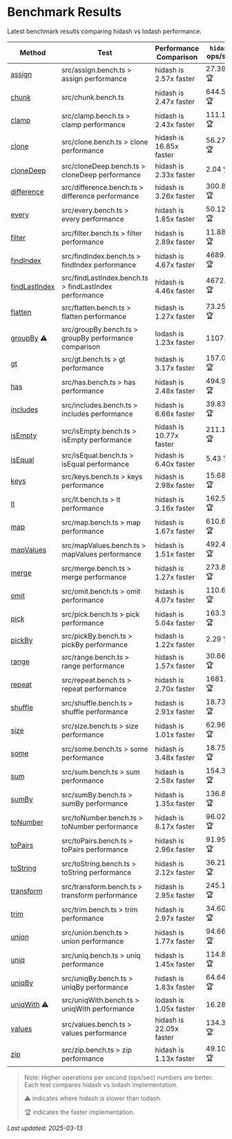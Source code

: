 # Benchmark Results

Latest benchmark results comparing hidash vs lodash performance.

| Method | Test | Performance Comparison | `hidash` ops/sec | `lodash@4.17.21` ops/sec |
|--------|------|----------------------|----------------|----------------|
| [assign](https://github.com/pengooseDev/hidash/blob/7e4caae7c8141f48556fde30b03d209f005d1f96/src/assign.ts) | src/assign.bench.ts > assign performance | hidash is 2.57x faster | 27.39 🏆 | 10.66 |
| [chunk](https://github.com/pengooseDev/hidash/blob/7e4caae7c8141f48556fde30b03d209f005d1f96/src/chunk.ts) | src/chunk.bench.ts | hidash is 2.47x faster | 644.51 🏆 | 260.52 |
| [clamp](https://github.com/pengooseDev/hidash/blob/7e4caae7c8141f48556fde30b03d209f005d1f96/src/clamp.ts) | src/clamp.bench.ts > clamp performance | hidash is 2.43x faster | 111.19 🏆 | 45.74 |
| [clone](https://github.com/pengooseDev/hidash/blob/7e4caae7c8141f48556fde30b03d209f005d1f96/src/clone.ts) | src/clone.bench.ts > clone performance | hidash is 16.85x faster | 56.27 🏆 | 3.34 |
| [cloneDeep](https://github.com/pengooseDev/hidash/blob/7e4caae7c8141f48556fde30b03d209f005d1f96/src/cloneDeep.ts) | src/cloneDeep.bench.ts > cloneDeep performance | hidash is 2.33x faster | 2.04 🏆 | 0.88 |
| [difference](https://github.com/pengooseDev/hidash/blob/7e4caae7c8141f48556fde30b03d209f005d1f96/src/difference.ts) | src/difference.bench.ts > difference performance | hidash is 3.26x faster | 300.80 🏆 | 92.30 |
| [every](https://github.com/pengooseDev/hidash/blob/7e4caae7c8141f48556fde30b03d209f005d1f96/src/every.ts) | src/every.bench.ts > every performance | hidash is 1.85x faster | 50.12 🏆 | 27.09 |
| [filter](https://github.com/pengooseDev/hidash/blob/7e4caae7c8141f48556fde30b03d209f005d1f96/src/filter.ts) | src/filter.bench.ts > filter performance | hidash is 2.89x faster | 11.88 🏆 | 4.12 |
| [findIndex](https://github.com/pengooseDev/hidash/blob/7e4caae7c8141f48556fde30b03d209f005d1f96/src/findIndex.ts) | src/findIndex.bench.ts > findIndex performance | hidash is 4.67x faster | 4689.17 🏆 | 1004.94 |
| [findLastIndex](https://github.com/pengooseDev/hidash/blob/7e4caae7c8141f48556fde30b03d209f005d1f96/src/findLastIndex.ts) | src/findLastIndex.bench.ts > findLastIndex performance | hidash is 4.46x faster | 4672.18 🏆 | 1047.54 |
| [flatten](https://github.com/pengooseDev/hidash/blob/7e4caae7c8141f48556fde30b03d209f005d1f96/src/flatten.ts) | src/flatten.bench.ts > flatten performance | hidash is 1.27x faster | 73.25 🏆 | 57.68 |
| [groupBy](https://github.com/pengooseDev/hidash/blob/7e4caae7c8141f48556fde30b03d209f005d1f96/src/groupBy.ts) ⚠️ | src/groupBy.bench.ts > groupBy performance comparison | lodash is 1.23x faster | 1107.15 | 1365.54 🏆 |
| [gt](https://github.com/pengooseDev/hidash/blob/7e4caae7c8141f48556fde30b03d209f005d1f96/src/gt.ts) | src/gt.bench.ts > gt performance | hidash is 3.17x faster | 157.07 🏆 | 49.56 |
| [has](https://github.com/pengooseDev/hidash/blob/7e4caae7c8141f48556fde30b03d209f005d1f96/src/has.ts) | src/has.bench.ts > has performance | hidash is 2.48x faster | 494.93 🏆 | 199.44 |
| [includes](https://github.com/pengooseDev/hidash/blob/7e4caae7c8141f48556fde30b03d209f005d1f96/src/includes.ts) | src/includes.bench.ts > includes performance | hidash is 6.66x faster | 39.83 🏆 | 5.98 |
| [isEmpty](https://github.com/pengooseDev/hidash/blob/7e4caae7c8141f48556fde30b03d209f005d1f96/src/isEmpty.ts) | src/isEmpty.bench.ts > isEmpty performance | hidash is 10.77x faster | 211.14 🏆 | 19.61 |
| [isEqual](https://github.com/pengooseDev/hidash/blob/7e4caae7c8141f48556fde30b03d209f005d1f96/src/isEqual.ts) | src/isEqual.bench.ts > isEqual performance | hidash is 6.40x faster | 5.43 🏆 | 0.85 |
| [keys](https://github.com/pengooseDev/hidash/blob/7e4caae7c8141f48556fde30b03d209f005d1f96/src/keys.ts) | src/keys.bench.ts > keys performance | hidash is 2.98x faster | 15.68 🏆 | 5.26 |
| [lt](https://github.com/pengooseDev/hidash/blob/7e4caae7c8141f48556fde30b03d209f005d1f96/src/lt.ts) | src/lt.bench.ts > lt performance | hidash is 3.16x faster | 162.57 🏆 | 51.42 |
| [map](https://github.com/pengooseDev/hidash/blob/7e4caae7c8141f48556fde30b03d209f005d1f96/src/map.ts) | src/map.bench.ts > map performance | hidash is 1.67x faster | 610.61 🏆 | 365.31 |
| [mapValues](https://github.com/pengooseDev/hidash/blob/7e4caae7c8141f48556fde30b03d209f005d1f96/src/mapValues.ts) | src/mapValues.bench.ts > mapValues performance | hidash is 1.51x faster | 492.42 🏆 | 325.35 |
| [merge](https://github.com/pengooseDev/hidash/blob/7e4caae7c8141f48556fde30b03d209f005d1f96/src/merge.ts) | src/merge.bench.ts > merge performance | hidash is 1.27x faster | 273.83 🏆 | 214.94 |
| [omit](https://github.com/pengooseDev/hidash/blob/7e4caae7c8141f48556fde30b03d209f005d1f96/src/omit.ts) | src/omit.bench.ts > omit performance | hidash is 4.07x faster | 110.60 🏆 | 27.18 |
| [pick](https://github.com/pengooseDev/hidash/blob/7e4caae7c8141f48556fde30b03d209f005d1f96/src/pick.ts) | src/pick.bench.ts > pick performance | hidash is 5.04x faster | 163.30 🏆 | 32.38 |
| [pickBy](https://github.com/pengooseDev/hidash/blob/7e4caae7c8141f48556fde30b03d209f005d1f96/src/pickBy.ts) | src/pickBy.bench.ts > pickBy performance | hidash is 1.22x faster | 2.29 🏆 | 1.88 |
| [range](https://github.com/pengooseDev/hidash/blob/7e4caae7c8141f48556fde30b03d209f005d1f96/src/range.ts) | src/range.bench.ts > range performance | hidash is 1.57x faster | 30.66 🏆 | 19.57 |
| [repeat](https://github.com/pengooseDev/hidash/blob/7e4caae7c8141f48556fde30b03d209f005d1f96/src/repeat.ts) | src/repeat.bench.ts > repeat performance | hidash is 2.70x faster | 1681.96 🏆 | 623.85 |
| [shuffle](https://github.com/pengooseDev/hidash/blob/7e4caae7c8141f48556fde30b03d209f005d1f96/src/shuffle.ts) | src/shuffle.bench.ts > shuffle performance | hidash is 2.91x faster | 18.73 🏆 | 6.43 |
| [size](https://github.com/pengooseDev/hidash/blob/7e4caae7c8141f48556fde30b03d209f005d1f96/src/size.ts) | src/size.bench.ts > size performance | hidash is 1.01x faster | 62.96 🏆 | 62.04 |
| [some](https://github.com/pengooseDev/hidash/blob/7e4caae7c8141f48556fde30b03d209f005d1f96/src/some.ts) | src/some.bench.ts > some performance | hidash is 3.48x faster | 18.75 🏆 | 5.39 |
| [sum](https://github.com/pengooseDev/hidash/blob/7e4caae7c8141f48556fde30b03d209f005d1f96/src/sum.ts) | src/sum.bench.ts > sum performance | hidash is 2.58x faster | 154.34 🏆 | 59.77 |
| [sumBy](https://github.com/pengooseDev/hidash/blob/7e4caae7c8141f48556fde30b03d209f005d1f96/src/sumBy.ts) | src/sumBy.bench.ts > sumBy performance | hidash is 1.35x faster | 136.81 🏆 | 101.60 |
| [toNumber](https://github.com/pengooseDev/hidash/blob/7e4caae7c8141f48556fde30b03d209f005d1f96/src/toNumber.ts) | src/toNumber.bench.ts > toNumber performance | hidash is 8.17x faster | 96.02 🏆 | 11.75 |
| [toPairs](https://github.com/pengooseDev/hidash/blob/7e4caae7c8141f48556fde30b03d209f005d1f96/src/toPairs.ts) | src/toPairs.bench.ts > toPairs performance | hidash is 2.96x faster | 91.95 🏆 | 31.08 |
| [toString](https://github.com/pengooseDev/hidash/blob/7e4caae7c8141f48556fde30b03d209f005d1f96/src/toString.ts) | src/toString.bench.ts > toString performance | hidash is 2.12x faster | 36.21 🏆 | 17.08 |
| [transform](https://github.com/pengooseDev/hidash/blob/7e4caae7c8141f48556fde30b03d209f005d1f96/src/transform.ts) | src/transform.bench.ts > transform performance | hidash is 2.95x faster | 245.10 🏆 | 82.99 |
| [trim](https://github.com/pengooseDev/hidash/blob/7e4caae7c8141f48556fde30b03d209f005d1f96/src/trim.ts) | src/trim.bench.ts > trim performance | hidash is 2.97x faster | 34.60 🏆 | 11.66 |
| [union](https://github.com/pengooseDev/hidash/blob/7e4caae7c8141f48556fde30b03d209f005d1f96/src/union.ts) | src/union.bench.ts > union performance | hidash is 1.77x faster | 94.66 🏆 | 53.39 |
| [uniq](https://github.com/pengooseDev/hidash/blob/7e4caae7c8141f48556fde30b03d209f005d1f96/src/uniq.ts) | src/uniq.bench.ts > uniq performance | hidash is 1.45x faster | 114.81 🏆 | 79.33 |
| [uniqBy](https://github.com/pengooseDev/hidash/blob/7e4caae7c8141f48556fde30b03d209f005d1f96/src/uniqBy.ts) | src/uniqBy.bench.ts > uniqBy performance | hidash is 1.83x faster | 64.64 🏆 | 35.35 |
| [uniqWith](https://github.com/pengooseDev/hidash/blob/7e4caae7c8141f48556fde30b03d209f005d1f96/src/uniqWith.ts) ⚠️ | src/uniqWith.bench.ts > uniqWith performance | lodash is 1.05x faster | 16.28 | 17.10 🏆 |
| [values](https://github.com/pengooseDev/hidash/blob/7e4caae7c8141f48556fde30b03d209f005d1f96/src/values.ts) | src/values.bench.ts > values performance | hidash is 22.05x faster | 134.39 🏆 | 6.09 |
| [zip](https://github.com/pengooseDev/hidash/blob/7e4caae7c8141f48556fde30b03d209f005d1f96/src/zip.ts) | src/zip.bench.ts > zip performance | hidash is 1.13x faster | 49.10 🏆 | 43.35 |

> Note: Higher operations per second (ops/sec) numbers are better. Each test compares hidash vs lodash implementation.
>
> ⚠️ indicates where hidash is slower than lodash.
>
> 🏆 indicates the faster implementation.

_Last updated: 2025-03-13_
